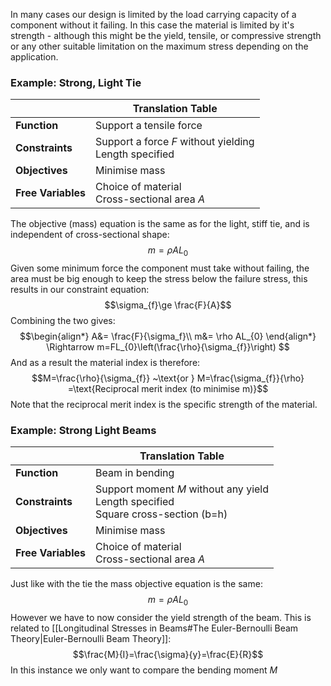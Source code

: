 In many cases our design is limited by the load carrying capacity of a component without it failing. In this case the material is limited by it's strength - although this might be the yield, tensile, or compressive strength or any other suitable limitation on the maximum stress depending on the application.
### Example: Strong, Light Tie

|                    | Translation Table                                        |
| ------------------ | -------------------------------------------------------- |
| **Function**       | Support a tensile force                                  |
| **Constraints**    | Support a force $F$ without yielding<br>Length specified |
| **Objectives**     | Minimise mass                                            |
| **Free Variables** | Choice of material<br>Cross-sectional area $A$           |
The objective (mass) equation is the same as for the light, stiff tie, and is independent of cross-sectional shape:
$$m=\rho AL_{0}$$
Given some minimum force the component must take without failing, the area must be big enough to keep the stress below the failure stress, this results in our constraint equation:
$$\sigma_{f}\ge \frac{F}{A}$$
Combining the two gives:
$$\begin{align*}
A&= \frac{F}{\sigma_f}\\
m&= \rho AL_{0}
\end{align*}
\Rightarrow m=FL_{0}\left(\frac{\rho}{\sigma_{f}}\right)
$$
And as a result the material index is therefore:
$$M=\frac{\rho}{\sigma_{f}} ~\text{or } M=\frac{\sigma_{f}}{\rho} =\text{Reciprocal merit index (to minimise m)}$$
Note that the reciprocal merit index is the specific strength of the material.
### Example: Strong Light Beams

|                    | Translation Table                                                                      |
| ------------------ | -------------------------------------------------------------------------------------- |
| **Function**       | Beam in bending                                                                        |
| **Constraints**    | Support moment $M$ without any yield<br>Length specified<br>Square cross-section (b=h) |
| **Objectives**     | Minimise mass                                                                          |
| **Free Variables** | Choice of material<br>Cross-sectional area $A$                                         |
Just like with the tie the mass objective equation is the same:
$$m=\rho AL_{0}$$
However we have to now consider the yield strength of the beam. This is related to [[Longitudinal Stresses in Beams#The Euler-Bernoulli Beam Theory|Euler-Bernoulli Beam Theory]]:
$$\frac{M}{I}=\frac{\sigma}{y}=\frac{E}{R}$$
In this instance we only want to compare the bending moment $M$
